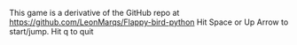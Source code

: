 This game is a derivative of the GitHub repo at https://github.com/LeonMarqs/Flappy-bird-python
Hit Space or Up Arrow to start/jump.
Hit q to quit
